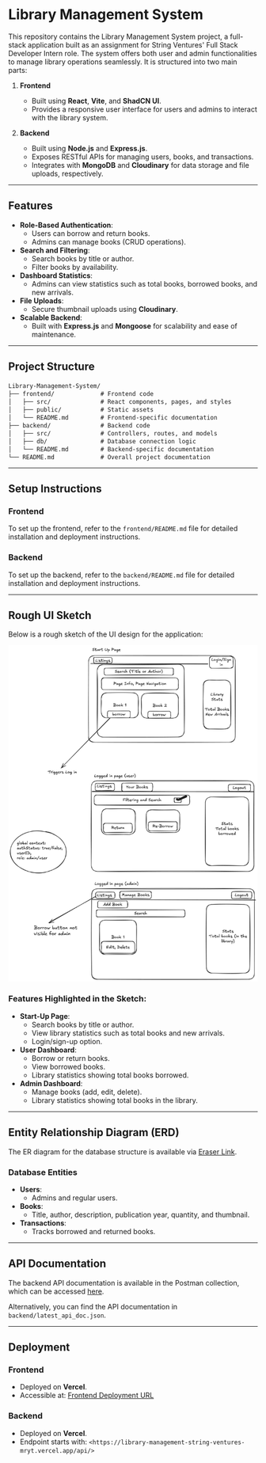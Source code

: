 # Library Management System

This repository contains the Library Management System project, a full-stack application built as an assignment for String Ventures' Full Stack Developer Intern role. The system offers both user and admin functionalities to manage library operations seamlessly. It is structured into two main parts:

1. **Frontend**
   - Built using **React**, **Vite**, and **ShadCN UI**.
   - Provides a responsive user interface for users and admins to interact with the library system.

2. **Backend**
   - Built using **Node.js** and **Express.js**.
   - Exposes RESTful APIs for managing users, books, and transactions.
   - Integrates with **MongoDB** and **Cloudinary** for data storage and file uploads, respectively.

---

## Features

- **Role-Based Authentication**:
  - Users can borrow and return books.
  - Admins can manage books (CRUD operations).
- **Search and Filtering**:
  - Search books by title or author.
  - Filter books by availability.
- **Dashboard Statistics**:
  - Admins can view statistics such as total books, borrowed books, and new arrivals.
- **File Uploads**:
  - Secure thumbnail uploads using **Cloudinary**.
- **Scalable Backend**:
  - Built with **Express.js** and **Mongoose** for scalability and ease of maintenance.

---

## Project Structure
```
Library-Management-System/
├── frontend/             # Frontend code
│   ├── src/              # React components, pages, and styles
│   ├── public/           # Static assets
│   └── README.md         # Frontend-specific documentation
├── backend/              # Backend code
│   ├── src/              # Controllers, routes, and models
│   ├── db/               # Database connection logic
│   └── README.md         # Backend-specific documentation
└── README.md             # Overall project documentation
```

---

## Setup Instructions

### Frontend
To set up the frontend, refer to the `frontend/README.md` file for detailed installation and deployment instructions.

### Backend
To set up the backend, refer to the `backend/README.md` file for detailed installation and deployment instructions.

---

## Rough UI Sketch
Below is a rough sketch of the UI design for the application:

![Rough UI Sketch](./backend/src/utils/rough_ui.png)

### Features Highlighted in the Sketch:
- **Start-Up Page**:
  - Search books by title or author.
  - View library statistics such as total books and new arrivals.
  - Login/sign-up option.
- **User Dashboard**:
  - Borrow or return books.
  - View borrowed books.
  - Library statistics showing total books borrowed.
- **Admin Dashboard**:
  - Manage books (add, edit, delete).
  - Library statistics showing total books in the library.

---

## Entity Relationship Diagram (ERD)
The ER diagram for the database structure is available via [Eraser Link](https://app.eraser.io/workspace/XbBNR6FZdnz3IklpfIVy?origin=share).

### Database Entities
- **Users**:
  - Admins and regular users.
- **Books**:
  - Title, author, description, publication year, quantity, and thumbnail.
- **Transactions**:
  - Tracks borrowed and returned books.

---

## API Documentation
The backend API documentation is available in the Postman collection, which can be accessed [here](https://assignment-for-reunion.postman.co/workspace/Testing~aaf2b6b1-3c13-4577-8668-62cf66db8a32/collection/32695735-b18f4bb8-7fbf-46d9-81df-25d6bdf973cd?action=share&source=collection_link&creator=32695735).

Alternatively, you can find the API documentation in `backend/latest_api_doc.json`.

---

## Deployment

### Frontend
- Deployed on **Vercel**.
- Accessible at: [Frontend Deployment URL](https://library-management-string-ventures.vercel.app)

### Backend
- Deployed on **Vercel**.
- Endpoint starts with: `<https://library-management-string-ventures-mryt.vercel.app/api/>`



